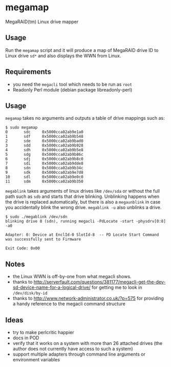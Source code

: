 megamap
=======

MegaRAID(tm) Linux drive mapper

Usage
-----

Run the `megamap` script and it will produce a map of MegaRAID drive ID to Linux drive `sd*` and also displays the WWN from Linux.

Requirements
------------

* you need the `megacli` tool which needs to be run as `root`
* Readonly Perl module (debian package libreadonly-perl)

Usage
-----

`megamap` takes no arguments and outputs a table of drive mappings such as:

	$ sudo megamap
	0       sdc     0x5000cca02ab9e1a0
	1       sdf     0x5000cca02ab9b548
	2       sde     0x5000cca02ab9bad0
	3       sdd     0x5000cca02ab9b928
	4       sdh     0x5000cca02ab9b5e8
	5       sdg     0x5000cca02ab9b86c
	6       sdj     0x5000cca02ab9b8c0
	7       sdi     0x5000cca02ab9dde8
	8       sdn     0x5000cca02ab9b34c
	9       sdk     0x5000cca02ab9e7d8
	10      sdl     0x5000cca02ab9e0c0
	11      sdm     0x5000cca02ab9b350

`megablink` takes arguments of linux drives like `/dev/sda` or without the full
path such as `sdb` and starts that drive blinking.  Unblinking happens when the
drive is replaced automatically, but there is also a `megaunblink` in case you
accidentally blink the wrong drive.  `megablink -u` also unblinks a drive.

	$ sudo ./megablink /dev/sdn
	blinking drive 8 (sdn), running megacli -PdLocate -start -physdrv[0:8] -a0
                                     
	Adapter: 0: Device at EnclId-0 SlotId-8  -- PD Locate Start Command was successfully sent to Firmware 

	Exit Code: 0x00

Notes
-----

* the Linux WWN is off-by-one from what megacli shows.
* thanks to http://serverfault.com/questions/381177/megacli-get-the-dev-sd-device-name-for-a-logical-drive/ for getting me to look in `/dev/disk/by-id`
* thanks to http://www.network-administrator.co.uk/?p=575 for providing a handy reference to the megacli command structure

Ideas
-----

* try to make perlcritic happier
* docs in POD
* verify that it works on a system with more than 26 attached drives (the author does not currently have access to such a system)
* support multiple adapters through command line arguments or environment variables
